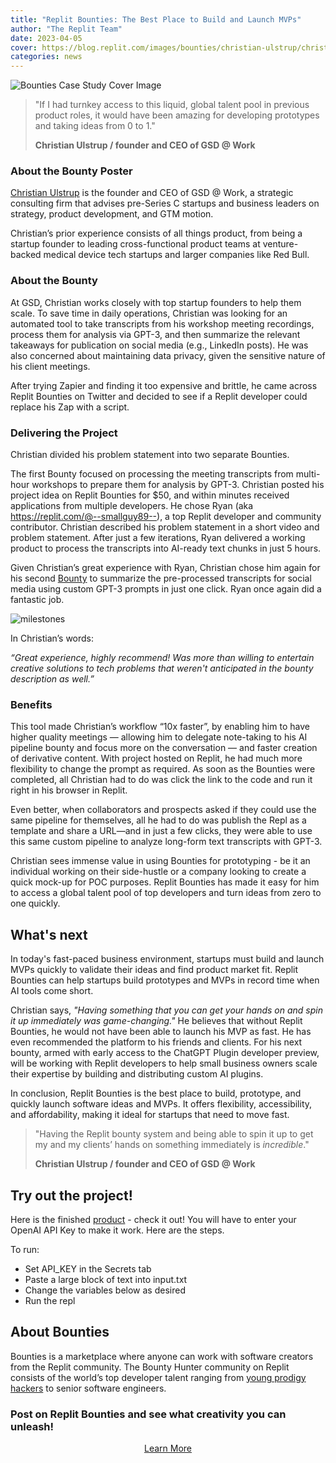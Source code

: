 ```yaml
---
title: "Replit Bounties: The Best Place to Build and Launch MVPs"
author: "The Replit Team"
date: 2023-04-05
cover: https://blog.replit.com/images/bounties/christian-ulstrup/christin_ulstrup-case-study-cover.png
categories: news
---
```

![Bounties Case Study Cover Image](https://blog.replit.com/images/bounties/christian-ulstrup/christin_ulstrup-case-study-cover.png)
> "If I had turnkey access to this liquid, global talent pool in previous product roles, it would have been amazing for developing prototypes and taking ideas from 0 to 1."
>
> **Christian Ulstrup / founder and CEO of GSD @ Work**

### About the Bounty Poster

[Christian Ulstrup](https://www.linkedin.com/in/christianulstrup/) is the founder and CEO of GSD @ Work, a strategic consulting firm that advises pre-Series C startups and business leaders on strategy, product development, and GTM motion. 

Christian’s prior experience consists of all things product, from being a startup founder to leading cross-functional product teams at venture-backed medical device tech startups and larger companies like Red Bull. 

### About the Bounty

At GSD, Christian works closely with top startup founders to help them scale. To save time in daily operations, Christian was looking for an automated tool to take transcripts from his workshop meeting recordings, process them for analysis via GPT-3, and then summarize the relevant takeaways for publication on social media (e.g., LinkedIn posts). He was also concerned about maintaining data privacy, given the sensitive nature of his client meetings. 

After trying Zapier and finding it too expensive and brittle, he came across Replit Bounties on Twitter and decided to see if a Replit developer could replace his Zap with a script.

### Delivering the Project

Christian divided his problem statement into two separate Bounties. 

The first Bounty focused on processing the meeting transcripts from multi-hour workshops to prepare them for analysis by GPT-3. Christian posted his project idea on Replit Bounties for $50, and within minutes received applications from multiple developers. He chose Ryan (aka https://replit.com/@--smallguy89--), a top Replit developer and community contributor. Christian described his problem statement in a short video and problem statement. After just a few iterations, Ryan delivered a working product to process the transcripts into AI-ready text chunks in just 5 hours.

Given Christian’s great experience with Ryan, Christian chose him again for his second [Bounty](https://replit.com/bounties/@ChristianUlstru/pipeline-that-summar) to summarize the pre-processed transcripts for social media using custom GPT-3 prompts in just one click. Ryan once again did a fantastic job. 

![milestones](https://blog.replit.com/images/bounties/christian-ulstrup/milestones.png)

In Christian’s words: 

_“Great experience, highly recommend! Was more than willing to entertain creative solutions to tech problems that weren't anticipated in the bounty description as well.”_


### Benefits

This tool made Christian’s workflow “10x faster”, by enabling him to have higher quality meetings — allowing him to delegate note-taking to his AI pipeline bounty and focus more on the conversation — and faster creation of derivative content. With project hosted on Replit, he had much more flexibility to change the prompt as required. As soon as the Bounties were completed, all Christian had to do was click the link to the code and run it right in his browser in Replit.

Even better, when collaborators and prospects asked if they could use the same pipeline for themselves, all he had to do was publish the Repl as a template and share a URL—and in just a few clicks, they were able to use this same custom pipeline to analyze long-form text transcripts with GPT-3.

Christian sees immense value in using Bounties for prototyping - be it an individual working on their side-hustle or a company looking to create a quick mock-up for POC purposes. Replit Bounties has made it easy for him to access a global talent pool of top developers and turn ideas from zero to one quickly.

## What's next

In today's fast-paced business environment, startups must build and launch MVPs quickly to validate their ideas and find product market fit. Replit Bounties can help startups build prototypes and MVPs in record time when AI tools come short.

Christian says, _"Having something that you can get your hands on and spin it up immediately was game-changing."_ He believes that without Replit Bounties, he would not have been able to launch his MVP as fast. He has even recommended the platform to his friends and clients. For his next bounty, armed with early access to the ChatGPT Plugin developer preview, will be working with Replit developers to help small business owners scale their expertise by building and distributing custom AI plugins.

In conclusion, Replit Bounties is the best place to build, prototype, and quickly launch software ideas and MVPs. It offers flexibility, accessibility, and affordability, making it ideal for startups that need to move fast.

> "Having the Replit bounty system and being able to spin it up to get my and my clients’ hands on something immediately is _incredible_."
>
> **Christian Ulstrup / founder and CEO of GSD @ Work**
>


## Try out the project!

Here is the finished [product](https://replit.com/@ChristianUlstru/GPT3-Summarizer-shared-with-Replit-team?v=1) - check it out! You will have to enter your OpenAI API Key to make it work. Here are the steps.

To run:
- Set API_KEY in the Secrets tab
- Paste a large block of text into input.txt
- Change the variables below as desired
- Run the repl

## About Bounties

Bounties is a marketplace where anyone can work with software creators from the Replit community. The Bounty Hunter community on Replit consists of the world’s top developer talent ranging from [young prodigy hackers](https://www.guinnessworldrecords.com/world-records/640031-youngest-professional-computer-programmer) to senior software engineers.

### Post on Replit Bounties and see what creativity you can unleash!

<div style="display: flex; justify-content: center;">
      <a class="cta-btn" href="https://join.replit.com/bounties?utm_source=blog" target="_blank">Learn More         </a>
</div>